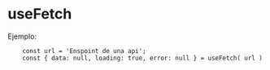# useFetch

Ejemplo: 
```
    const url = 'Enspoint de una api';
    const { data: null, loading: true, error: null } = useFetch( url )
```